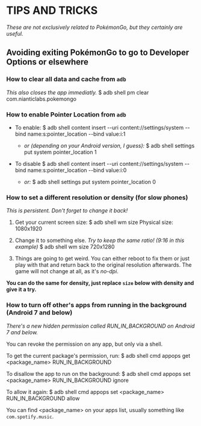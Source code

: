 TIPS AND TRICKS
===============

_These are not exclusively related to PokémonGo, but they certainly are useful._

## Avoiding exiting PokémonGo to go to Developer Options or elsewhere

### How to clear all data and cache from `adb`
_This also closes the app immediatly._
        $ adb shell pm clear com.nianticlabs.pokemongo

### How to enable Pointer Location from `adb`
- To enable:
        $ adb shell content insert --uri content://settings/system --bind name:s:pointer_location --bind value:i:1

    - _or (depending on your Android version, I guess):_
            $ adb shell settings put system pointer_location 1

- To disable
        $ adb shell content insert --uri content://settings/system --bind name:s:pointer_location --bind value:i:0

    - _or:_
            $ adb shell settings put system pointer_location 0

### How to set a different resolution or density (for slow phones)
_This is persistent. Don't forget to change it back!_

1. Get your current screen size:
        $ adb shell wm size
        Physical size: 1080x1920

2. Change it to something else. _Try to keep the same ratio! (9:16 in this example)_
        $ adb shell wm size 720x1280

3. Things are going to get weird. You can either reboot to fix them or just play with that and return back to the original resolution afterwards. The game will not change at all, as it's _no-dpi_.


**You can do the same for density, just replace `size` below with density and give it a try.**

### How to turn off other's apps from running in the background (Android 7 and below)
_There's a new hidden permission called RUN_IN_BACKGROUND on Android 7 and below._

You can revoke the permission on any app, but only via a shell.

To get the current package's permission, run:
        $ adb shell cmd appops get <package_name> RUN_IN_BACKGROUND

To disallow the app to run on the background:
        $ adb shell cmd appops set <package_name> RUN_IN_BACKGROUND ignore

To allow it again:
        $ adb shell cmd appops set <package_name> RUN_IN_BACKGROUND allow

You can find <package_name> on your apps list, usually something like `com.spotify.music`.